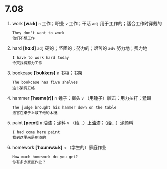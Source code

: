 # 7.08

1. work **[wɜːk]** `n` 工作；职业 `v` 工作；干活 `adj` 用于工作的；适合工作时穿戴的

   ```
   They don't want to work
   他们不想工作
   ```

2. hard **[hɑːd]** `adj` 硬的；坚固的；努力的；艰苦的 `adv` 努力地；费力地

   ```
   I have to work hard today
   今天我得努力工作
   ```

3. bookcase **[ˈbʊkkeɪs]** `n` 书柜；书架

   ```
   The bookcase has five shelves
   这书架有五格
   ```

4. hammer **[ˈhæmə(r)]** `n` 锤子；榔头 `v` （用锤子）敲击；用力拍打；猛踢

   ```
   The judge brought his hammer down on the table
   法官在桌子上敲下他的木槌
   ```

5. paint **[peɪnt]** `n` 油漆；涂料 `v` （给...）上油漆；（给...）涂颜料

   ```
   I had come here paint
   我到这里来是刷漆的
   ```

6. homework **[ˈhəʊmwɜːk]** `n` （学生的）家庭作业

   ```
   How much homework do you get?
   你有多少家庭作业？
   ```

